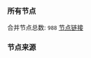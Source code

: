 ### 所有节点
合并节点总数: `988`
[节点链接](https://raw.githubusercontent.com/rzhy1/11/master/sub/sub_merge_base64.txt)

### 节点来源

